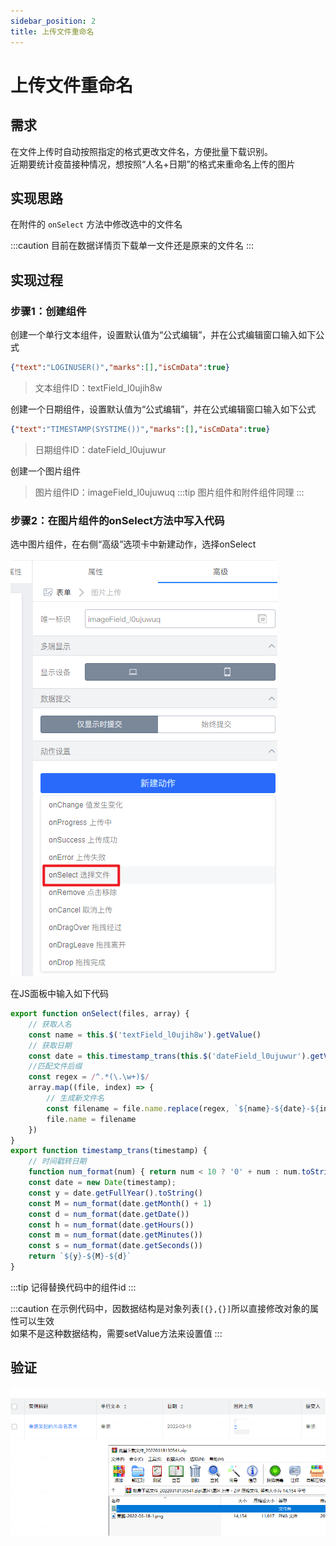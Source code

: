 ```yaml
---
sidebar_position: 2
title: 上传文件重命名
---
```


# 上传文件重命名

## 需求

在文件上传时自动按照指定的格式更改文件名，方便批量下载识别。  
近期要统计疫苗接种情况，想按照“人名+日期”的格式来重命名上传的图片

## 实现思路
在附件的 `onSelect` 方法中修改选中的文件名

:::caution
目前在数据详情页下载单一文件还是原来的文件名
:::


## 实现过程

### 步骤1：创建组件

创建一个单行文本组件，设置默认值为“公式编辑”，并在公式编辑窗口输入如下公式
```json
{"text":"LOGINUSER()","marks":[],"isCmData":true}
```
> 文本组件ID：textField_l0ujih8w

创建一个日期组件，设置默认值为“公式编辑”，并在公式编辑窗口输入如下公式
```json
{"text":"TIMESTAMP(SYSTIME())","marks":[],"isCmData":true}
```
> 日期组件ID：dateField_l0ujuwur

创建一个图片组件
> 图片组件ID：imageField_l0ujuwuq
:::tip
图片组件和附件组件同理
:::


### 步骤2：在图片组件的onSelect方法中写入代码

选中图片组件，在右侧“高级”选项卡中新建动作，选择onSelect

![](../../static/img/%E6%96%B0%E5%BB%BAonselect.png)

在JS面板中输入如下代码
```js
export function onSelect(files, array) {
    // 获取人名
    const name = this.$('textField_l0ujih8w').getValue()
    // 获取日期
    const date = this.timestamp_trans(this.$('dateField_l0ujuwur').getValue())
    //匹配文件后缀
    const regex = /^.*(\.\w+)$/
    array.map((file, index) => {
        // 生成新文件名
        const filename = file.name.replace(regex, `${name}-${date}-${index + 1}$1`)
        file.name = filename
    })
}
export function timestamp_trans(timestamp) {
    // 时间戳转日期
    function num_format(num) { return num < 10 ? '0' + num : num.toString() }
    const date = new Date(timestamp);
    const y = date.getFullYear().toString()
    const M = num_format(date.getMonth() + 1)
    const d = num_format(date.getDate())
    const h = num_format(date.getHours())
    const m = num_format(date.getMinutes())
    const s = num_format(date.getSeconds())
    return `${y}-${M}-${d}`
}
```
:::tip
记得替换代码中的组件id
:::

:::caution
在示例代码中，因数据结构是对象列表`[{},{}]`所以直接修改对象的属性可以生效  
如果不是这种数据结构，需要setValue方法来设置值
:::

## 验证
![](../../static/img/%E9%AA%8C%E8%AF%81%E7%BB%93%E6%9E%9C.png)